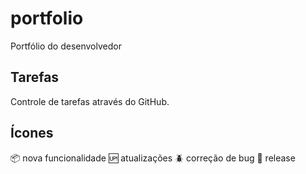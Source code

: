 # portfolio
Portfólio do desenvolvedor

## Tarefas

Controle de tarefas através do GitHub.

## Ícones

:package: nova funcionalidade
:up: atualizações
:beetle: correção de bug
:checkered_flag: release